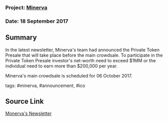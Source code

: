 ### Project: [Minerva](../projects/minerva.md)
### Date: 18 September 2017
## Summary
  
In the latest newsletter, Minerva's team had announced the Private Token Presale that will take place before the main crowdsale. To participate in the Private Token Presale investor's net-worth need to exceed $1MM or the individual need to earn more than $200,000 per year.
  
Minerva's main crowdsale is scheduled for 06 October 2017.
  
tags: #minerva, #announcement, #ico
## Source Link
[Monerva's Newsletter](http://mailchi.mp/minerva/minerva-private-presale-consideration-for-accredited-individuals-120509?e=53b3a3cb00) 
